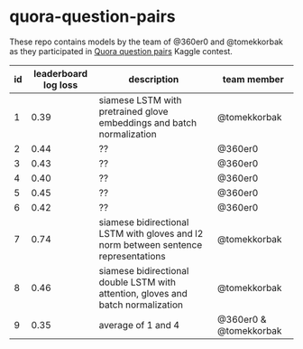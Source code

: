 # quora-question-pairs

These repo contains models by the team of @360er0 and @tomekkorbak as they participated in [Quora question pairs](https://www.kaggle.com/c/quora-question-pairs) Kaggle contest.


| id | leaderboard log loss| description | team member |
| --- | --- | --- | --- |
| 1  |  0.39 | siamese LSTM with pretrained glove embeddings and batch normalization | @tomekkorbak |
| 2  |  0.44| ?? | @360er0  |
| 3  |  0.43| ?? | @360er0  |
| 4  |  0.40| ?? | @360er0  |
| 5  |  0.45| ?? | @360er0  |
| 6 |  0.42| ?? | @360er0  |
| 7  |  0.74 | siamese bidirectional LSTM with gloves and l2 norm between sentence representations | @tomekkorbak |
| 8  |  0.46 | siamese bidirectional double LSTM with attention, gloves and batch normalization| @tomekkorbak |
| 9  |  0.35 | average of 1 and 4 | @360er0 & @tomekkorbak |
